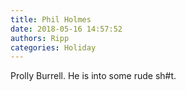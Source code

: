 ```yaml
---
title: Phil Holmes
date: 2018-05-16 14:57:52
authors: Ripp
categories: Holiday
---
```


 Prolly Burrell. He is into some rude sh#t.